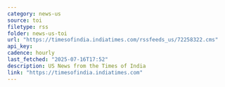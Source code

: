 ```yaml
---
category: news-us
source: toi
filetype: rss
folder: news-us-toi
url: "https://timesofindia.indiatimes.com/rssfeeds_us/72258322.cms"
api_key: 
cadence: hourly
last_fetched: "2025-07-16T17:52"
description: US News from the Times of India
link: "https://timesofindia.indiatimes.com"
---
```


